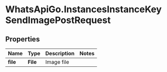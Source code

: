 # WhatsApiGo.InstancesInstanceKeySendImagePostRequest

## Properties

Name | Type | Description | Notes
------------ | ------------- | ------------- | -------------
**file** | **File** | Image file | 


